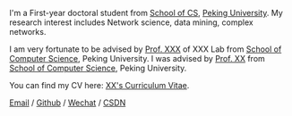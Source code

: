  
I'm a First-year doctoral student from [School of CS](https://cs.njust.edu.cn/), [Peking University](https://www.njust.edu.cn/). My research interest includes Network science, data mining, complex networks.
 
I am very fortunate to be advised by [Prof. XXX](https://www.XXX.com/) of XXX Lab from [School of Computer Science](https://cs.pku.edu.cn/), Peking University. I was advised by [Prof. XX](https://XXX.pku.edu.cn/) from [School of Computer Science](https://cs.pku.edu.cn/), Peking University.
 
You can find my CV here: [XX's Curriculum Vitae](../assets/Curriculum_Vitae.pdf).
 
[Email](mailto:XX@NJUST.edu.cn) / [Github](https://github.com/Lingxianwen) / [Wechat](../images/wechat.jpg) / [CSDN](https://lingxw.blog.csdn.net/)
